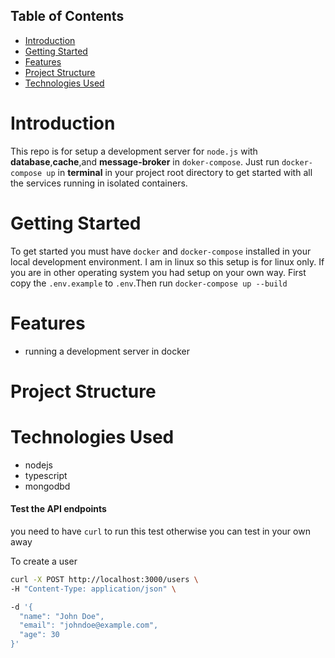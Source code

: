 
## Table of Contents

- [Introduction](#introduction)
- [Getting Started](#getting-started)
- [Features](#features)
- [Project Structure](#project-structure)
- [Technologies Used](#technologies-used)

# Introduction

This repo is for setup a development server for `node.js` with **database**,**cache**,and **message-broker** in `doker-compose`. Just run `docker-compose up` in **terminal** in your project root directory to get started with all the services running in isolated containers.

# Getting Started

To get started you must have `docker` and `docker-compose` installed in your local development environment. I am in linux so this setup is for linux only. If you are in other operating system you had setup on your own way.
First copy the `.env.example` to `.env`.Then run `docker-compose up --build`

# Features

- running a development server in docker

# Project Structure

# Technologies Used

- nodejs
- typescript
- mongodbd

#### Test the API endpoints

you need to have `curl` to run this test otherwise you can test in your own away

To create a user

```sh
curl -X POST http://localhost:3000/users \
-H "Content-Type: application/json" \

-d '{
  "name": "John Doe",
  "email": "johndoe@example.com",
  "age": 30
}'
